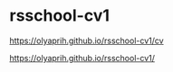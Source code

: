 # rsschool-cv1

https://olyaprih.github.io/rsschool-cv1/cv

https://olyaprih.github.io/rsschool-cv1/
